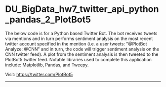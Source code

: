 # DU_BigData_hw7_twitter_api_python_pandas_2_PlotBot5

The below code is for a Python based Twitter Bot.
The bot receives tweets via mentions and in turn performs sentiment analysis
on the most recent twitter account specified in the mention (i.e. a user
tweets: "@PlotBot Analyze: @CNN" and in turn, the code will trigger sentiment
analysis on the CNN twitter feed). A plot from the sentiment analysis is
then tweeted to the PlotBot5 twitter feed. Notable libraries used to
complete this application include: Matplotlib, Pandas, and Tweepy.

Visit: <https://twitter.com/PlotBot5>

- - -
